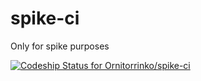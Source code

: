 # spike-ci
Only for spike purposes

[ ![Codeship Status for Ornitorrinko/spike-ci](https://codeship.com/projects/46e0c720-884a-0132-5286-466d3c08230d/status?branch=master)](https://codeship.com/projects/59375)
